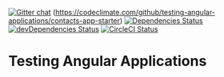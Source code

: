 [![Gitter chat](https://badges.gitter.im/testing-angular-applications/gitter.png)](https://gitter.im/testing-angular-applications/lobby)
(https://codeclimate.com/github/testing-angular-applications/contacts-app-starter)
[![Dependencies Status](https://david-dm.org/testing-angular-applications/testing-angular-applications/website/status.svg)](https://david-dm.org/testing-angular-applications/testing-angular-applications/website)
[![devDependencies Status](https://david-dm.org/testing-angular-applications/testing-angular-applications/website/dev-status.svg)](https://david-dm.org/testing-angular-applications/testing-angular-applications/website?type=dev)
[![CircleCI Status](https://circleci.com/gh/testing-angular-applications/testing-angular-applications.svg?style=shield)](https://circleci.com/gh/testing-angular-applications/testing-angular-applications)

# Testing Angular Applications
